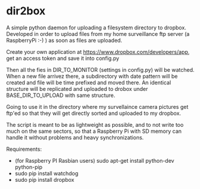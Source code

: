 dir2box
=======

A simple python daemon for uploading a filesystem directory to dropbox. Developed in order to upload files from my home 
surveillance ftp server (a RaspberryPi :-) ) as soon as files are uploaded.

Create your own application at https://www.dropbox.com/developers/app, get an access token and save it into config.py

Then all the fies in DIR_TO_MONITOR (settings in config.py) will be watched. When a new file arrivez there, a
subdirectory with date pattern will be created and file will be time prefixed and moved there. An identical structure
will be replicated and uploaded to drobox under BASE_DIR_TO_UPLOAD with same structure.

Going to use it in the directory where my survellaince camera pictures get ftp'ed so that they will get directly sorted
and uploaded to my dropbox.

The script is meant to be as lightweight as possible, and to not write too much on the same sectors, so that a
Raspberry Pi with SD memory can handle it without problems and heavy synchronizations.


Requirements:

 * (for Raspberry PI Rasbian users) sudo apt-get install python-dev python-pip
 * sudo pip install watchdog
 * sudo pip install dropbox

